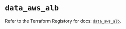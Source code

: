 # `data_aws_alb`

Refer to the Terraform Registory for docs: [`data_aws_alb`](https://registry.terraform.io/providers/hashicorp/aws/4.67.0/docs/data-sources/alb).
